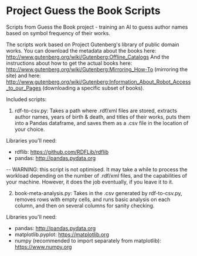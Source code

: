 # Project Guess the Book Scripts
Scripts from Guess the Book project - training an AI to guess author names based on symbol frequency of their works.

The scripts work based on Project Gutenberg's library of public domain works. You can download the metadata about the books here: http://www.gutenberg.org/wiki/Gutenberg:Offline_Catalogs
And the instructions about how to get the actual books here: http://www.gutenberg.org/wiki/Gutenberg:Mirroring_How-To (mirroring the site) and here: http://www.gutenberg.org/wiki/Gutenberg:Information_About_Robot_Access_to_our_Pages (downloading a specific subset of books).

Included scripts:

1. rdf-to-csv.py: 
Takes a path where .rdf/xml files are stored, extracts author names, years of birth & death, and titles of their works, puts them into a Pandas dataframe, and saves them as a .csv file in the location of your choice.

Libraries you'll need:
- rdflib: https://github.com/RDFLib/rdflib
- pandas: http://pandas.pydata.org

-- WARNING: this script is not optimised. It may take a while to process the workload depending on the number of .rdf/xml files, and the capabilities of your machine. However, it does the job eventually, if you leave it to it.


2. book-meta-analysis.py:
Takes in the .csv generated by rdf-to-csv.py, removes rows with empty cells, and runs basic analysis on each column, and then on several columns for sanity checking.

Libraries you'll need:
- pandas: http://pandas.pydata.org
- matplotlib.pyplot: https://matplotlib.org
- numpy (recommended to import separately from matplotlib): https://www.numpy.org
